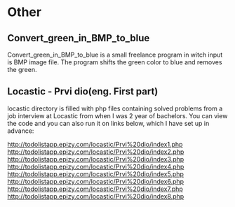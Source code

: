 # Other
## Convert_green_in_BMP_to_blue
Convert_green_in_BMP_to_blue is a small freelance program in witch input is BMP image file. The program shifts the green color to blue and removes the green.

## Locastic - Prvi dio(eng. First part)
locastic directory is filled with php files containing solved problems from a job interview at Locastic from when I was 2 year of bachelors. 
You can view the code and you can also run it on links below, which I have set up in advance:

 http://todolistapp.epizy.com/locastic/Prvi%20dio/index1.php
 http://todolistapp.epizy.com/locastic/Prvi%20dio/index2.php
 http://todolistapp.epizy.com/locastic/Prvi%20dio/index3.php
 http://todolistapp.epizy.com/locastic/Prvi%20dio/index4.php
 http://todolistapp.epizy.com/locastic/Prvi%20dio/index5.php
 http://todolistapp.epizy.com/locastic/Prvi%20dio/index6.php
 http://todolistapp.epizy.com/locastic/Prvi%20dio/index7.php
 http://todolistapp.epizy.com/locastic/Prvi%20dio/index8.php
